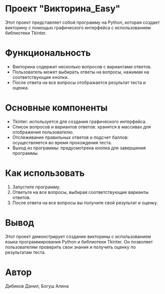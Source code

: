 # Проект "Викторина_Easy"

Этот проект представляет собой программу на Python, которая создает викторину с помощью графического интерфейса с использованием библиотеки Tkinter.

# Функциональность

- Викторина содержит несколько вопросов с вариантами ответов.
- Пользователь может выбирать ответы на вопросы, нажимая на соответствующие кнопки.
- После ответа на все вопросы отображается результат теста и оценка.

# Основные компоненты

- Tkinter: используется для создания графического интерфейса.
- Список вопросов и вариантов ответов: хранятся в массивах для отображения пользователю.
- Отслеживание правильных ответов и подсчет баллов: осуществляется во время прохождения теста.
- Выход из программы: предусмотрена кнопка для завершения программы.

# Как использовать

1. Запустите программу.
2. Ответьте на все вопросы, выбирая соответствующие варианты ответов.
3. После ответа на все вопросы вы получите свой результат и оценку.

# Вывод

Этот проект демонстрирует создание викторины с использованием языка программирования Python и библиотеки Tkinter. Он позволяет пользователям проверить свои знания и получить оценку по результатам теста.

# Автор
Дибиков Данил, Богуш Алина
